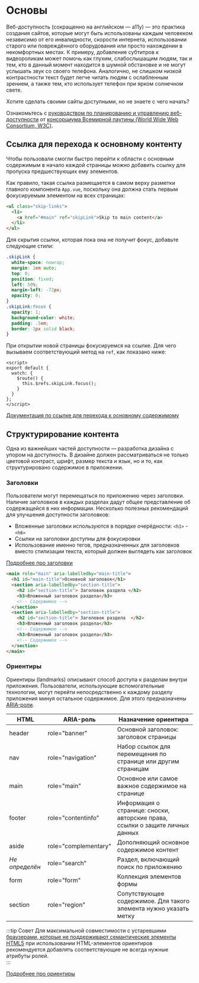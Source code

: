 # Основы

Веб-доступность (сокращенно на английском — a11y) — это практика создания сайтов, которые могут быть использованы каждым человеком независимо от его инвалидности, скорости интернета, использовании старого или повреждённого оборудования или просто нахождении в некомфортных местах. К примеру, добавление субтитров к видеороликам может помочь как глухим, слабослышащим людям, так и тем, кто в данный момент находится в шумной обстановке и не могут услышать звук со своего телефона. Аналогично, не слишком низкой контрастности текст будет легче читать людям с ослабленным зрением, а также тем, кто использует телефон при ярком солнечном свете.

Хотите сделать своими сайты доступными, но не знаете с чего начать?

Ознакомьтесь с [руководством по планированию и управлению веб-доступности](https://www.w3.org/WAI/planning-and-managing/) от [консорциума Всемирной паутины (World Wide Web Consortium, W3C)](https://www.w3.org/).

## Ссылка для перехода к основному контенту

Чтобы пользовали смогли быстро перейти к области с основным содержимым в начало каждой страницы можно добавить ссылку для пропуска предшествующих ему элементов.   

Как правило, такая ссылка размещается в самом верху разметки главного компонента `App.vue`, поскольку она должна стать первым фокусируемым элементом на всех страницах:

```html
<ul class="skip-links">
  <li>
    <a href="#main" ref="skipLink">Skip to main content</a>
  </li>
</ul>
```

Для скрытия ссылки, которая пока она не получит фокус, добавьте следующие стили:

```css
.skipLink {
  white-space: nowrap;
  margin: 1em auto;
  top: 0;
  position: fixed;
  left: 50%;
  margin-left: -72px;
  opacity: 0;
}
.skipLink:focus {
  opacity: 1;
  background-color: white;
  padding: .5em;
  border: 1px solid black;
}
```

При открытии новой страницы фокусируемся на ссылке. Для чего вызываем соответствующий метод на `ref`, как показано ниже:

```vue
<script>
export default {
  watch: {
    $route() {
      this.$refs.skipLink.focus();
    }
  }
};
</script>
```

<common-codepen-snippet title="Skip to Main" slug="VwepxJa" :height="350" tab="js,result" :team="false" user="mlama007" name="Maria" theme="light" :preview="false" :editable="false" />

[Документация по ссылке для перехода к основному содержимому](https://www.w3.org/WAI/WCAG21/Techniques/general/G1.html)

## Структурирование контента

Одна из важнейших частей доступности — разработка дизайна с упором на доступность. В дизайне должен рассматриваться не только цветовой контраст, шрифт, размер текста и язык, но и то, как структурировано содержимое в приложении.

### Заголовки

Пользователи могут перемещаться по приложению через заголовки. Наличие заголовков в каждых разделах дадут общее представление об содержащейся в них информации. Несколько полезных рекомендаций для улучшения доступности заголовков:

- Вложенные заголовки используются в порядке очерёдности: `<h1>` - `<h6>`
- Ссылки на заголовки доступны для фокусировки
- Использование именно тегов, предназначенных для заголовков вместо стилизации текста, который должен выглядеть как заголовок

[Подробнее про заголовки](https://www.w3.org/TR/UNDERSTANDING-WCAG20/navigation-mechanisms-descriptive.html)

```html
<main role="main" aria-labelledby="main-title">
  <h1 id="main-title">Основной заголовок</h1>
  <section aria-labelledby="section-title">
    <h2 id="section-title"> Заголовок раздела </h2>
    <h3>Вложенный заголовок раздела</h3>
    <!-- Содержимое -->
  </section>
  <section aria-labelledby="section-title">
    <h2 id="section-title"> Заголовок раздела  </h2>
    <h3>Вложенный заголовок раздела</h3>
    <!-- Содержимое -->
    <h3>Вложенный заголовок раздела</h3>
    <!-- Содержимое -->
  </section>
</main>
```

### Ориентиры

Ориентиры (landmarks) описывают способ доступа к разделам внутри приложения. Пользователи, использующие вспомогательные технологии, могут перейти непосредственно к каждому разделу приложения минуя остальное содержимое. Для этого предназначены [ARIA-роли](https://developer.mozilla.org/en-US/docs/Web/Accessibility/ARIA/Roles).

| HTML           | ARIA-роль            | Назначение ориентира                                                          |
|----------------|----------------------|-------------------------------------------------------------------------------|
| header         | role="banner"        | Основной заголовок: заголовок страницы                                        |
| nav            | role="navigation"    | Набор ссылок для перемещения по странице или другим страницам                 |
| main           | role="main"          | Основное или самое важное содержимое на странице                              |
| footer         | role="contentinfo"   | Информация о странице: сноски, авторские права, ссылки о защите личных данных |
| aside          | role="complementary" | Дополняющий основное содержимое контент                                       |
| _Не определён_ | role="search"        | Раздел, включающий поиск по приложению                                        |
| form           | role="form"          | Коллекция элементов формы                                                     |
| section        | role="region"        | Сопутствующее содержимое. Для такого элемента нужно указать метку             |

:::tip Совет
Для максимальной совместимости с устаревшими [браузерами, которые не поддерживают семантические элементы HTML5](https://caniuse.com/#feat=html5semantic) при использовании HTML-элементов ориентиров рекомендуется добавлять соответствующие не всегда нужные атрибуты ролей.  
:::

[Подробнее про ориентиры](https://www.w3.org/TR/wai-aria-1.2/#landmark_roles)
